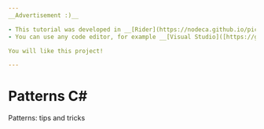 ```yaml
---
__Advertisement :)__

- This tutorial was developed in __[Rider](https://nodeca.github.io/pica/demo/)__
- You can use any code editor, for example __[Visual Studio]([https://github.com/nodeca/babelfish/](https://visualstudio.microsoft.com/es/vs/))__

You will like this project!

---
```


# Patterns C#
Patterns: tips and tricks
